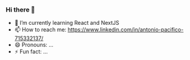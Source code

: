 ### Hi there 👋

<!--
**AntonioPacifico/AntonioPacifico** is a ✨ _special_ ✨ repository because its `README.md` (this file) appears on your GitHub profile.

Here are some ideas to get you started:

**- 🔭 I’m currently working on ...
-->

- 🌱 I’m currently learning React and NextJS
- 📫 How to reach me: https://www.linkedin.com/in/antonio-pacifico-715332137/
- 😄 Pronouns: ...
- ⚡ Fun fact: ...

